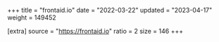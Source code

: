 +++
title = "frontaid.io"
date = "2022-03-22"
updated = "2023-04-17"
weight = 149452

[extra]
source = "https://frontaid.io"
ratio = 2
size = 146
+++
